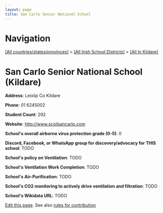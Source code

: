 ```yaml
---
layout: page
title: San Carlo Senior National School
---
```

# Navigation

[[All countries/states/provinces]](../../..) > [[All Irish School Districts]](../..) > [[All In Kildare]](..)

# San Carlo Senior National School (Kildare)

**Address**: Leixlip Co Kildare

**Phone**: 01 6245002

**Student Count**: 292

**Website**: <http://www.scoilsancarlo.com>

**School's overall airborne virus protection grade (0-5)**: 0

**Discord, Facebook, or WhatsApp group for discovery/advocacy for THIS school**: TODO

**School's policy on Ventilation**: TODO

**School's Ventilation Work Completion**: TODO

**School's Air-Purification**: TODO

**School's CO2 monitoring to actively drive ventilation and filtration**: TODO

**School's Wikidata URL**: TODO


[Edit this page](https://github.com/ventilate-schools/Ireland/edit/main/./Kildare/San_Carlo_Senior_National_School.md). See also [rules for contribution](../../../contribution-rules/)